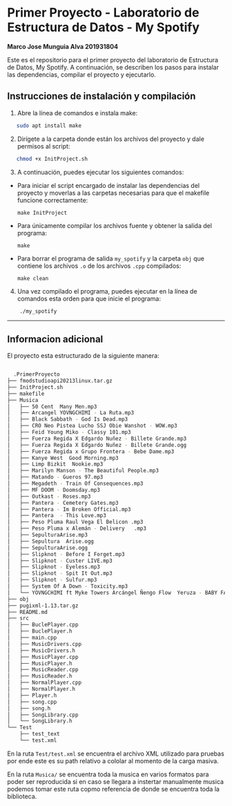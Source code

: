 # Primer Proyecto - Laboratorio de Estructura de Datos - My Spotify
**Marco Jose Munguia Alva 201931804**

Este es el repositorio para el primer proyecto del laboratorio de Estructura de Datos, My Spotify. A continuación, se describen los pasos para instalar las dependencias, compilar el proyecto y ejecutarlo.

## Instrucciones de instalación y compilación

1. Abre la línea de comandos e instala make:

```bash
   sudo apt install make
```

2. Dirígete a la carpeta donde están los archivos del proyecto y dale permisos al script:

```bash
   chmod +x InitProject.sh
```

3. A continuación, puedes ejecutar los siguientes comandos:

- Para iniciar el script encargado de instalar las dependencias del proyecto y moverlas a las carpetas necesarias para que el makefile funcione correctamente:

  ```
  make InitProject
  ```

- Para únicamente compilar los archivos fuente y obtener la salida del programa:

  ```
  make
  ```

- Para borrar el programa de salida `my_spotify` y la carpeta `obj` que contiene los archivos `.o` de los archivos `.cpp` compilados:

  ```
  make clean
  ```

4. Una vez compilado el programa, puedes ejecutar en la línea de comandos esta orden para que inicie el programa:

```bash
    ./my_spotify
```
***

## Informacion adicional
El proyecto esta estructurado de la siguiente manera:

```bash

  .PrimerProyecto
├── fmodstudioapi20213linux.tar.gz
├── InitProject.sh
├── makefile
├── Musica
│   ├── 50 Cent  Many Men.mp3
│   ├── Arcangel YOVNGCHIMI - La Ruta.mp3
│   ├── Black Sabbath - God Is Dead.mp3
│   ├── CRO Neo Pistea Lucho SSJ Obie Wanshot - WOW.mp3
│   ├── Feid Young Miko - Classy 101.mp3
│   ├── Fuerza Regida X Edgardo Nuñez - Billete Grande.mp3
│   ├── Fuerza Regida X Edgardo Nuñez - Billete Grande.ogg
│   ├── Fuerza Regida x Grupo Frontera - Bebe Dame.mp3
│   ├── Kanye West  Good Morning.mp3
│   ├── Limp Bizkit  Nookie.mp3
│   ├── Marilyn Manson - The Beautiful People.mp3
│   ├── Matando - Gueros 97.mp3
│   ├── Megadeth - Train Of Consequences.mp3
│   ├── MF DOOM - Doomsday.mp3
│   ├── Outkast - Roses.mp3
│   ├── Pantera - Cemetery Gates.mp3
│   ├── Pantera - Im Broken Official.mp3
│   ├── Pantera  - This Love.mp3
│   ├── Peso Pluma Raul Vega El Belicon .mp3
│   ├── Peso Pluma x Alemán - Delivery   .mp3
│   ├── SepulturaArise.mp3
│   ├── Sepultura  Arise.ogg
│   ├── SepulturaArise.ogg
│   ├── Slipknot - Before I Forget.mp3
│   ├── Slipknot - Custer LIVE.mp3
│   ├── Slipknot - Eyeless.mp3
│   ├── Slipknot - Spit It Out.mp3
│   ├── Slipknot - Sulfur.mp3
│   ├── System Of A Down - Toxicity.mp3
│   └── YOVNGCHIMI ft Myke Towers Arcángel Ñengo Flow  Yeruza - BABY FATHER 2.0 .mp3
├── obj
├── pugixml-1.13.tar.gz
├── README.md
├── src
│   ├── BuclePlayer.cpp
│   ├── BuclePlayer.h
│   ├── main.cpp
│   ├── MusicDrivers.cpp
│   ├── MusicDrivers.h
│   ├── MusicPlayer.cpp
│   ├── MusicPlayer.h
│   ├── MusicReader.cpp
│   ├── MusicReader.h
│   ├── NormalPlayer.cpp
│   ├── NormalPlayer.h
│   ├── Player.h
│   ├── song.cpp
│   ├── song.h
│   ├── SongLibrary.cpp
│   └── SongLibrary.h
└── Test
    ├── test_text
    └── test.xml


```
En la ruta `Test/test.xml` se encuentra el archivo XML utilizado para pruebas por ende este es su path relativo a cololar al momento de la carga masiva.

En la ruta `Musica/` se encuentra toda la musica en varios formatos para poder ser reproducida si en caso se llegara a instertar manualmente musica podemos tomar este ruta copmo referencia de donde se encuentra toda la biblioteca.
